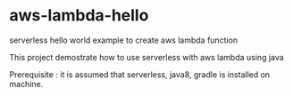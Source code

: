# aws-lambda-hello
serverless hello world example to create aws lambda function

This project demostrate how to use serverless with aws lambda using java

Prerequisite : it is assumed that serverless, java8, gradle is installed on machine.
